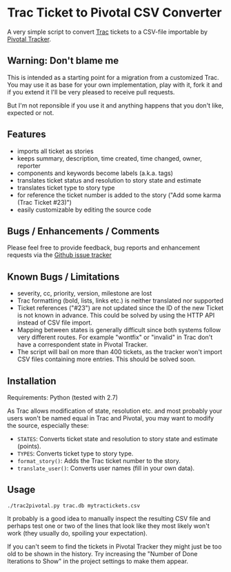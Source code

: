 Trac Ticket to Pivotal CSV Converter
====================================

A very simple script to convert [Trac][] tickets to a CSV-file importable by
[Pivotal Tracker][].


Warning: Don't blame me
-----------------------

This is intended as a starting point for a migration from a customized Trac.
You may use it as base for your own implementation, play with it, fork it and
if you extend it I'll be very pleased to receive pull requests.

But I'm not reponsible if you use it and anything happens that you don't like,
expected or not.


Features
--------

* imports all ticket as stories
* keeps summary, description, time created, time changed, owner, reporter
* components and keywords become labels (a.k.a. tags)
* translates ticket status and resolution to story state and estimate
* translates ticket type to story type
* for reference the ticket number is added to the story ("Add some karma (Trac
  Ticket #23)")
* easily customizable by editing the source code


Bugs / Enhancements / Comments
------------------------------

Please feel free to provide feedback, bug reports and enhancement requests via
the [Github issue tracker][ghi]


Known Bugs / Limitations
------------------------

* severity, cc, priority, version, milestone are lost
* Trac formatting (bold, lists, links etc.) is neither translated nor
  supported
* Ticket references ("#23") are not updated since the ID of the new Ticket is
  not known in advance. This could be solved by using the HTTP API instead of
  CSV file import.
* Mapping between states is generally difficult since both systems follow
  very different routes. For example "wontfix" or "invalid" in Trac don't have
  a correspondent state in Pivotal Tracker.
* The script will bail on more than 400 tickets, as the tracker won't import
  CSV files containing more entries. This should be solved soon.


Installation
------------

Requirements: Python (tested with 2.7)

As Trac allows modification of state, resolution etc. and most probably your
users won't be named equal in Trac and Pivotal, you may want to modify the
source, especially these:

* `STATES`: Converts ticket state and resolution to story state and estimate
  (points).
* `TYPES`: Converts ticket type to story type.
* `format_story()`: Adds the Trac ticket number to the story.
* `translate_user()`: Converts user names (fill in your own data).


Usage
-----

    ./trac2pivotal.py trac.db mytractickets.csv

It probably is a good idea to manually inspect the resulting CSV file and
perhaps test one or two of the lines that look like they most likely won't
work (they usually do, spoiling your expectation).

If you can't seem to find the tickets in Pivotal Tracker they might just be
too old to be shown in the history. Try increasing the "Number of Done
Iterations to Show" in the project settings to make them appear.


[Trac]: http://trac.edgewall.org
[Pivotal Tracker]: https://www.pivotaltracker.com
[ghi]: https://github.com/hinnerk/Trac2Pivotal/issues